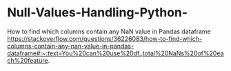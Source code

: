 # Null-Values-Handling-Python-
How to find which columns contain any NaN value in Pandas dataframe
https://stackoverflow.com/questions/36226083/how-to-find-which-columns-contain-any-nan-value-in-pandas-dataframe#:~:text=You%20can%20use%20df.,total%20NaNs%20of%20each%20feature.
